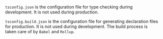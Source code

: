`tsconfig.json` is the configuration file for type checking during development. It is not used during production.

`tsconfig.build.json` is the configuration file for generating declaration files for production. It is not used during development.
 The build process is taken care of by `Babel` and `Rollup`.
